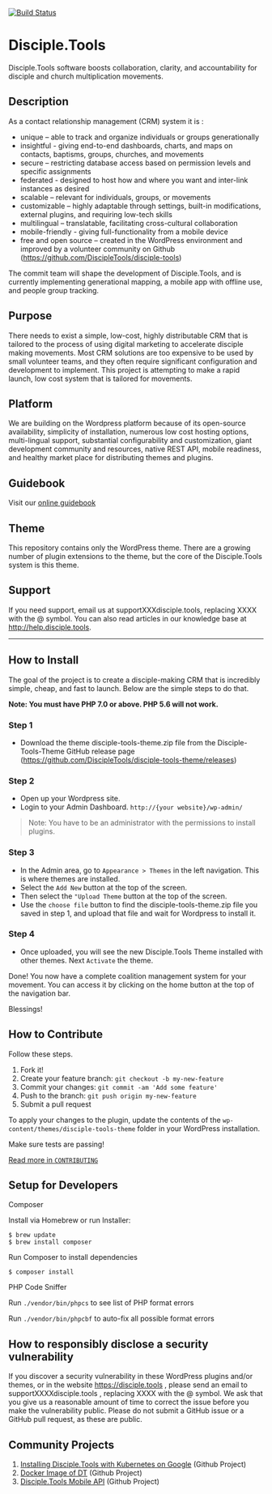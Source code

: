 [![Build Status](https://travis-ci.com/DiscipleTools/disciple-tools-theme.svg?branch=master)](https://travis-ci.com/DiscipleTools/disciple-tools-theme)

# Disciple.Tools
Disciple.Tools software boosts collaboration, clarity, and accountability for disciple and church multiplication movements.

## Description
As a contact relationship management (CRM) system it is :

- unique – able to track and organize individuals or groups generationally
- insightful - giving end-to-end dashboards, charts, and maps on contacts, baptisms, groups, churches, and movements
- secure – restricting database access based on permission levels and specific assignments
- federated - designed to host how and where you want and inter-link instances as desired
- scalable – relevant for individuals, groups, or movements
- customizable – highly adaptable through settings, built-in modifications, external plugins, and  requiring low-tech skills
- multilingual  – translatable, facilitating cross-cultural collaboration
- mobile-friendly - giving full-functionality from a mobile device
- free and open source – created in the WordPress environment and improved by a volunteer community on Github (https://github.com/DiscipleTools/disciple-tools)

The commit team will shape the development of Disciple.Tools, and is currently implementing generational mapping, a mobile app with offline use, and people group tracking.

## Purpose
There needs to exist a simple, low-cost, highly distributable CRM that is tailored to the process of using digital marketing to accelerate disciple making movements. Most CRM solutions are too expensive to be used by small volunteer teams, and they often require significant configuration and development to implement. This project is attempting to make a rapid launch, low cost system that is tailored for movements.

## Platform
We are building on the Wordpress platform because of its open-source availability, simplicity of installation, numerous low cost hosting options, multi-lingual support, substantial configurability and customization, giant development community and resources, native REST API, mobile readiness, and healthy market place for distributing themes and plugins.

## Guidebook

Visit our [online guidebook](https://disciple.tools/user-docs)


## Theme

This repository contains only the WordPress theme. There are a growing number of plugin extensions to the theme, but the core of the Disciple.Tools system is this theme.

## Support

If you need support, email us at supportXXXdisciple.tools, replacing XXXX with the @ symbol. You can also read articles in our knowledge base at http://help.disciple.tools.

---

## How to Install
The goal of the project is to create a disciple-making CRM that is incredibly simple, cheap, and fast to launch. Below are the simple steps to do that.

**Note: You must have PHP 7.0 or above. PHP 5.6 will not work.**

### Step 1
- Download the theme disciple-tools-theme.zip file from the Disciple-Tools-Theme GitHub release page (https://github.com/DiscipleTools/disciple-tools-theme/releases)

### Step 2
- Open up your Wordpress site.
- Login to your Admin Dashboard. `http://{your website}/wp-admin/`

> Note: You have to be an administrator with the permissions to install plugins.

### Step 3
- In the Admin area, go to `Appearance > Themes` in the left navigation. This is where themes are installed.
- Select the `Add New` button at the top of the screen.
- Then select the `"Upload Theme` button at the top of the screen.
- Use the `choose file` button to find the disciple-tools-theme.zip file you saved in step 1, and upload that file and wait for Wordpress to install it.

### Step 4
- Once uploaded, you will see the new Disciple.Tools Theme installed with other themes. Next `Activate` the theme.

Done! You now have a complete coalition management system for your movement.
You can access it by clicking on the home button at the top of the navigation bar.

 Blessings!




## How to Contribute

Follow these steps.

1. Fork it!
1. Create your feature branch: `git checkout -b my-new-feature`
1. Commit your changes: `git commit -am 'Add some feature'`
1. Push to the branch: `git push origin my-new-feature`
1. Submit a pull request

To apply your changes to the plugin, update the contents of the `wp-content/themes/disciple-tools-theme` folder in your WordPress installation.

Make sure tests are passing!

[Read more in `CONTRIBUTING`](https://github.com/DiscipleTools/disciple-tools-theme/wiki/Contribution-guidelines)

 ## Setup for Developers

Composer

  Install via Homebrew or run Installer:
```
$ brew update
$ brew install composer
```
  Run Composer to install dependencies
```
$ composer install
```
PHP Code Sniffer

  Run `./vendor/bin/phpcs` to see list of PHP format errors

  Run ```./vendor/bin/phpcbf``` to auto-fix all possible format errors


## How to responsibly disclose a security vulnerability

If you discover a security vulnerability in these WordPress plugins and/or themes, or in the website https://disciple.tools , please send an email to supportXXXXdisciple.tools , replacing XXXX with the @ symbol. We ask that you give us a reasonable amount of time to correct the issue before you make the vulnerability public. Please do not submit a GitHub issue or a GitHub pull request, as these are public.

## Community Projects
1. [Installing Disciple.Tools with Kubernetes on Google](https://github.com/cairocoder01/disciple-tools-kubernetes) (Github Project)
2. [Docker Image of DT](https://github.com/cairocoder01/dt-docker) (Github Project)
1. [Disciple.Tools Mobile API](https://github.com/cairocoder01/dt-mobile-api) (Github Project)
